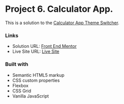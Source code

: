 # Project 6. Calculator App.

This is a solution to the [Calculator App Theme Switcher](https://www.frontendmentor.io/challenges/calculator-app-9lteq5N29/hub).

### Links

- Solution URL: [Front End Mentor](https://your-solution-url.com)
- Live Site URL: [Live Site](https://your-live-site-url.com)

### Built with

- Semantic HTML5 markup
- CSS custom properties
- Flexbox
- CSS Grid
- Vanilla JavaScript
